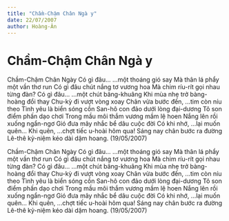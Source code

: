 ```yaml
---
title: "Chầm-Chậm Chân Ngà y"
date: 22/07/2007
author: Hoàng-Ân
---
```


# Chầm-Chậm Chân Ngà y

Chầm-Chậm Chân Ngày
Có gì đâu...
...một thoáng gió say
Mà thân lá phẩy một vần thơ run
Có gì đâu chút nắng tơ vương hoa
Mà chim ríu-rít gọi nhau từng đàn?
Có gì đâu...
...một chút bâng-khuâng
Khi mùa nhẹ trở bàng-hoàng đổi thay
Chu-kỳ đi vượt vòng xoay
Chân vừa bước đến,
...tim còn níu theo
Tình yêu là biển sóng cồn
San-hô con đảo dưới lòng đại-dương
Tô son điểm phấn dạo chơi
Trong mầu môi thắm vương mầm lệ hoen
Nắng lên rồi xuống ngẩn-ngơ
Gió đưa mây nhắc bể dâu cuộc đời
Có khi nhớ,
...lại muốn quên...
Khi quên,
...chợt tiếc u-hoài hôm qua!
Sáng nay chân bước ra đường
Lê-thê kỷ-niệm kéo dài dậm hoang.
(19/05/2007)

Chầm-Chậm Chân Ngày
Có gì đâu...
...một thoáng gió say
Mà thân lá phẩy một vần thơ run
Có gì đâu chút nắng tơ vương hoa
Mà chim ríu-rít gọi nhau từng đàn?
Có gì đâu...
...một chút bâng-khuâng
Khi mùa nhẹ trở bàng-hoàng đổi thay
Chu-kỳ đi vượt vòng xoay
Chân vừa bước đến,
...tim còn níu theo
Tình yêu là biển sóng cồn
San-hô con đảo dưới lòng đại-dương
Tô son điểm phấn dạo chơi
Trong mầu môi thắm vương mầm lệ hoen
Nắng lên rồi xuống ngẩn-ngơ
Gió đưa mây nhắc bể dâu cuộc đời
Có khi nhớ,
...lại muốn quên...
Khi quên,
...chợt tiếc u-hoài hôm qua!
Sáng nay chân bước ra đường
Lê-thê kỷ-niệm kéo dài dậm hoang.
(19/05/2007)
